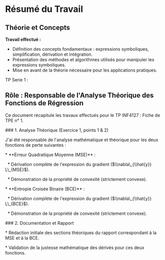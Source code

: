 # Résumé du Travail

## Théorie et Concepts

**Travail effectué :**
- Définition des concepts fondamentaux : expressions symboliques, simplification, dérivation et intégration.
- Présentation des méthodes et algorithmes utilisés pour manipuler les expressions symboliques.
- Mise en avant de la théorie nécessaire pour les applications pratiques.


TP Serie 1 : 



## Rôle : Responsable de l'Analyse Théorique des Fonctions de Régression



Ce document récapitule les travaux effectués pour le TP INF4127 : Fiche de TPE n° 1.



\### 1. Analyse Théorique (Exercice 1, points 1 \& 2)



J'ai été responsable de l'analyse mathématique et théorique pour les deux fonctions de perte suivantes :



\* \*\*Erreur Quadratique Moyenne (MSE)\*\* :

    \* Dérivation complète de l'expression du gradient ($\\nabla\_{\\hat{y}} L\_{MSE}$).

    \* Démonstration de la propriété de convexité (strictement convexe).

\* \*\*Entropie Croisée Binaire (BCE)\*\* :

    \* Dérivation complète de l'expression du gradient ($\\nabla\_{\\hat{y}} L\_{BCE}$).

    \* Démonstration de la propriété de convexité (strictement convexe).



\### 2. Documentation et Rapport



\* Rédaction initiale des sections théoriques du rapport correspondant à la MSE et à la BCE.

\* Validation de la justesse mathématique des dérivés pour ces deux fonctions.

